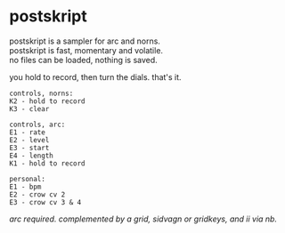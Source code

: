 # postskript

postskript is a sampler for arc and norns.  
postskript is fast, momentary and volatile.  
no files can be loaded, nothing is saved.
  
you hold to record, then turn the dials. that's it.

```
controls, norns:
K2 - hold to record
K3 - clear
```
```
controls, arc:
E1 - rate
E2 - level
E3 - start
E4 - length
K1 - hold to record
```
```
personal:
E1 - bpm
E2 - crow cv 2
E3 - crow cv 3 & 4
```

_arc required. complemented by a grid, sidvagn or gridkeys, and ii via nb._
